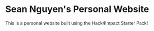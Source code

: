 # Sean Nguyen's Personal Website

This is a personal website built using the Hack4Impact Starter Pack!
<You can add any description you want here.>
